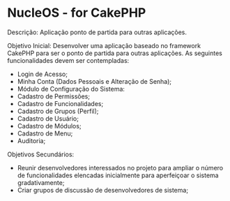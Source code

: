 NucleOS - for CakePHP
=====================

Descrição:
Aplicação ponto de partida para outras aplicações. 

Objetivo Inicial:
Desenvolver uma aplicação baseado no framework CakePHP para ser o ponto de partida para outras aplicações. As seguintes funcionalidades devem ser contempladas:
- Login de Acesso;
- Minha Conta (Dados Pessoais e Alteração de Senha);
- Módulo de Configuração do Sistema:
 - Cadastro de Permissões;
 - Cadastro de Funcionalidades;
 - Cadastro de Grupos (Perfil);
 - Cadastro de Usuário;
 - Cadastro de Módulos;
 - Cadastro de Menu;
 - Auditoria;

Objetivos Secundários:
- Reunir desenvolvedores interessados no projeto para ampliar o número de funcionalidades elencadas inicialmente para aperfeiçoar o sistema gradativamente;
- Criar grupos de discussão de desenvolvedores de sistema;
